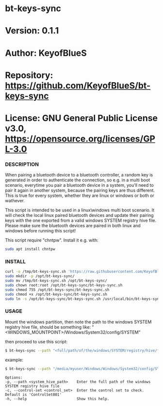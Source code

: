 # bt-keys-sync

# Version:    0.1.1
# Author:     KeyofBlueS
# Repository: https://github.com/KeyofBlueS/bt-keys-sync
# License:    GNU General Public License v3.0, https://opensource.org/licenses/GPL-3.0

### DESCRIPTION
When pairing a bluetooth device to a bluetooth controller, a random key is generated in order to authenticate the connection, so e.g. in a multi boot scenario, everytime you pair a bluetooth device in a system, you'll need to pair it again in another system, because the pairing keys are thus different.
This is true for every system, whether they are linux or windows or both or wathever.

This script is intended to be used in a linux\windows multi boot scenario. It will check the local linux paired bluetooth devices and update their pairing keys with the one exported from a valid windows SYSTEM registry hive file.
Please make sure the bluetooth devices are paired in both linux and windows before running this script!

This script require "chntpw". Install it e.g. with:
```sh
sudo apt install chntpw
```
### INSTALL
```sh
curl -o /tmp/bt-keys-sync.sh 'https://raw.githubusercontent.com/KeyofBlueS/bt-keys-sync/master/bt-keys-sync.sh'
sudo mkdir -p /opt/bt-keys-sync/
sudo mv /tmp/bt-keys-sync.sh /opt/bt-keys-sync/
sudo chown root:root /opt/bt-keys-sync/bt-keys-sync.sh
sudo chmod 755 /opt/bt-keys-sync/bt-keys-sync.sh
sudo chmod +x /opt/bt-keys-sync/bt-keys-sync.sh
sudo ln -s /opt/bt-keys-sync/bt-keys-sync.sh /usr/local/bin/bt-keys-sync
```

### USAGE
Mount the windows partition, then note the path to the windows SYSTEM registry hive file, should be something like:
\"<WINDOWS_MOUNTPOINT>/Windows/System32/config/SYSTEM\"

then proceed to use this script:
```sh
$ bt-keys-sync --path "<full/path/of/the/windows/SYSTEM/registry/hive/file>"
```
example:
```sh
$ bt-keys-sync --path "/media/myuser/Windows/Windows/System32/config/SYSTEM"
```
```
Options:
-p, --path <system_hive_path>    Enter the full path of the windows SYSTEM registry hive file
-c, --control-set <control_set>  Enter the control set to check. Default is 'ControlSet001'
-h, --help                       Show this help.
```
